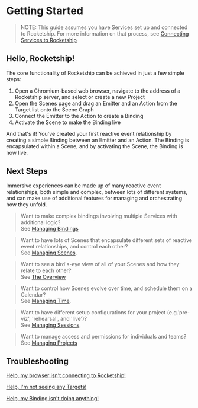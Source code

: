 # Getting Started

> NOTE: This guide assumes you have Services set up and connected to Rocketship. For more information on that process, see [Connecting Services to Rocketship](./06_Connecting%20Systems%20to%20Rocketship.md)

## Hello, Rocketship!

The core functionality of Rocketship can be achieved in just a few simple steps:

1. Open a Chromium-based web browser, navigate to the address of a Rocketship server, and select or create a new Project
2. Open the Scenes page and drag an Emitter and an Action from the Target list onto the Scene Graph
3. Connect the Emitter to the Action to create a Binding
4. Activate the Scene to make the Binding live

And that's it! You've created your first reactive event relationship by creating a simple Binding between an Emitter and an Action. The Binding is encapsulated within a Scene, and by activating the Scene, the Binding is now live.

## Next Steps

Immersive experiences can be made up of many reactive event relationships, both simple and complex, between lots of different systems, and can make use of additional features for managing and orchestrating how they unfold. 

> Want to make complex bindings involving multiple Services with additional logic?    
> See [Managing Bindings](./10_Managing%20Bindings.md)

> Want to have lots of Scenes that encapsulate different sets of reactive event relationships, and control each other?    
> See [Managing Scenes](./20_Managing%20Scenes.md).

> Want to see a bird's-eye view of all of your Scenes and how they relate to each other?    
> See [The Overview](./30_The%20Overview.md)

> Want to control how Scenes evolve over time, and schedule them on a Calendar?    
> See [Managing Time](./40_Managing%20Time.md).

> Want to have different setup configurations for your project (e.g.'pre-viz', 'rehearsal', and 'live')?    
> See [Managing Sessions](./50_Managing%20Sessions.md).

> Want to manage access and permissions for individuals and teams?    
> See [Managing Projects](./60_Managing%20Projects.md) 

## Troubleshooting

[Help, my browser isn't connecting to Rocketship!](./80_Troubleshooting.md#help-my-browser-isnt-connecting-to-rocketship)

[Help, I'm not seeing any Targets!](./80_Troubleshooting.md#help-im-not-seeing-any-targets)

[Help, my Binding isn't doing anything!](./80_Troubleshooting.md#help-my-binding-isnt-doing-anything)